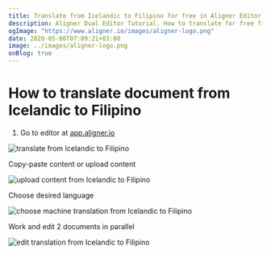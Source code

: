 ```yaml
---
title: Translate from Icelandic to Filipino for free in Aligner Editor
description: Aligner Dual Editor Tutorial. How to translate for free from Icelandic to Filipino. Aligner is multilingual document management platform. 
ogImage: "https://www.aligner.io/images/aligner-logo.png"
date: 2020-05-06T07:09:21+03:00
image: ../images/aligner-logo.png
onBlog: true
---
```


# How to translate document from Icelandic to Filipino

1. Go to editor at [app.aligner.io](https://app.aligner.io "Aligner App web page")

![translate from Icelandic to Filipino](../aligner-blank-editor.png "translate from Icelandic to Filipino")

Copy-paste content or upload content

![upload content from Icelandic to Filipino](../aligner-uploaded-document.png "upload content from Icelandic to Filipino")

Choose desired language

![choose machine translation from Icelandic to Filipino](../aligner-language-dropdown.png "choose machine translation from Icelandic to Filipino")

Work and edit 2 documents in parallel

![edit translation from Icelandic to Filipino](../aligner-double-sitded-editor.png "edit translation from Icelandic to Filipino")

